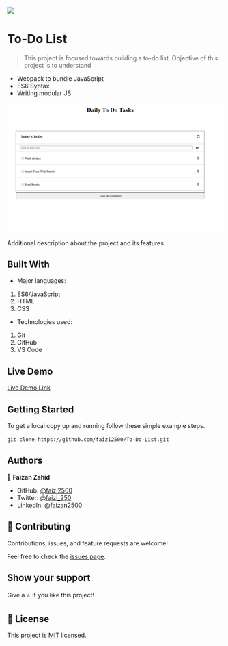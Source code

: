 ![](https://img.shields.io/badge/Microverse-blueviolet)

# To-Do List

> This project is focused towards building a to-do list. Objective of this project is to understand 
- Webpack to bundle JavaScript
- ES6 Syntax
- Writing modular JS

![screenshot](./src/Screenshot.png)

Additional description about the project and its features.

## Built With

- Major languages:
1. ES6/JavaScript
2. HTML
3. CSS
- Technologies used:
1. Git
2. GitHub
3. VS Code

## Live Demo

[Live Demo Link](https://faizi2500.github.io/To-Do-List-New/)


## Getting Started

To get a local copy up and running follow these simple example steps.

`git clone https://github.com/faizi2500/To-Do-List.git`

## Authors

👤 **Faizan Zahid**

- GitHub: [@faizi2500 ](https://github.com/faizi2500)
- Twitter: [@faizi_250 ](https://twitter.com/Faizy_250) 
- LinkedIn: [@faizan2500](www.linkedin.com/in/faizan2500)

## 🤝 Contributing

Contributions, issues, and feature requests are welcome!

Feel free to check the [issues page](../../issues/).

## Show your support

Give a ⭐️ if you like this project!


## 📝 License

This project is [MIT](./MIT.md) licensed.